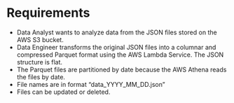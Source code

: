 # Requirements

- Data Analyst wants to analyze data from the JSON files stored on the AWS S3 bucket.
- Data Engineer transforms the original JSON files into a columnar and compressed Parquet format using the AWS Lambda Service. The JSON structure is flat.
- The Parquet files are partitioned by date because the AWS Athena reads the files by date.
- File names are in format “data_YYYY_MM_DD.json”
- Files can be updated or deleted.